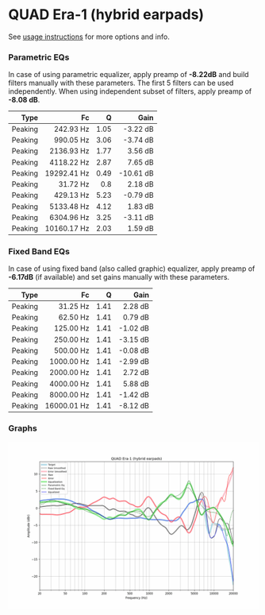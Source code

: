 # QUAD Era-1 (hybrid earpads)
See [usage instructions](https://github.com/jaakkopasanen/AutoEq#usage) for more options and info.

### Parametric EQs
In case of using parametric equalizer, apply preamp of **-8.22dB** and build filters manually
with these parameters. The first 5 filters can be used independently.
When using independent subset of filters, apply preamp of **-8.08 dB**.

| Type    | Fc          |    Q | Gain      |
|--------:|------------:|-----:|----------:|
| Peaking | 242.93 Hz   | 1.05 | -3.22 dB  |
| Peaking | 990.05 Hz   | 3.06 | -3.74 dB  |
| Peaking | 2136.93 Hz  | 1.77 | 3.56 dB   |
| Peaking | 4118.22 Hz  | 2.87 | 7.65 dB   |
| Peaking | 19292.41 Hz | 0.49 | -10.61 dB |
| Peaking | 31.72 Hz    | 0.8  | 2.18 dB   |
| Peaking | 429.13 Hz   | 5.23 | -0.79 dB  |
| Peaking | 5133.48 Hz  | 4.12 | 1.83 dB   |
| Peaking | 6304.96 Hz  | 3.25 | -3.11 dB  |
| Peaking | 10160.17 Hz | 2.03 | 1.59 dB   |

### Fixed Band EQs
In case of using fixed band (also called graphic) equalizer, apply preamp of **-6.17dB**
(if available) and set gains manually with these parameters.

| Type    | Fc          |    Q | Gain     |
|--------:|------------:|-----:|---------:|
| Peaking | 31.25 Hz    | 1.41 | 2.28 dB  |
| Peaking | 62.50 Hz    | 1.41 | 0.79 dB  |
| Peaking | 125.00 Hz   | 1.41 | -1.02 dB |
| Peaking | 250.00 Hz   | 1.41 | -3.15 dB |
| Peaking | 500.00 Hz   | 1.41 | -0.08 dB |
| Peaking | 1000.00 Hz  | 1.41 | -2.99 dB |
| Peaking | 2000.00 Hz  | 1.41 | 2.72 dB  |
| Peaking | 4000.00 Hz  | 1.41 | 5.88 dB  |
| Peaking | 8000.00 Hz  | 1.41 | -1.42 dB |
| Peaking | 16000.01 Hz | 1.41 | -8.12 dB |

### Graphs
![](./QUAD%20Era-1%20(hybrid%20earpads).png)